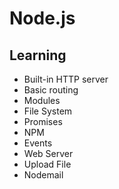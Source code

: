 # Node.js

## Learning
- Built-in HTTP server
- Basic routing
- Modules
- File System
- Promises
- NPM
- Events
- Web Server
- Upload File
- Nodemail
